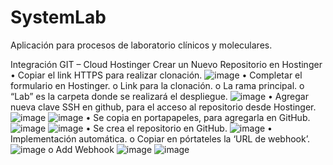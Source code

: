 # SystemLab
Aplicación para procesos de laboratorio clínicos y moleculares.

Integración GIT – Cloud Hostinger
Crear un Nuevo Repositorio en Hostinger
•	Copiar el link HTTPS para realizar clonación.
 ![image](https://github.com/apluas/SystemLab/assets/76183509/affc3a9f-6c26-4a42-b967-83fb2bb2ea5d)
•	Completar el formulario en Hostinger.
o	Link para la clonación.
o	La rama principal.
o	“Lab” es la carpeta donde se realizará el despliegue.
 ![image](https://github.com/apluas/SystemLab/assets/76183509/934e0f29-dd11-433a-807f-d8f729749991)
•	Agregar nueva clave SSH en github, para el acceso al repositorio desde Hostinger.
 ![image](https://github.com/apluas/SystemLab/assets/76183509/63a7c97b-ec44-4f76-9b05-49831ef462c7)
 ![image](https://github.com/apluas/SystemLab/assets/76183509/420cccf6-2ad3-4f5d-ae55-261b17347648)
•	Se copia en portapapeles, para agregarla en GitHub.
 ![image](https://github.com/apluas/SystemLab/assets/76183509/8ff8b70d-22ef-44ff-9528-55e542c1495c)
 ![image](https://github.com/apluas/SystemLab/assets/76183509/1288ea7a-dab9-4d44-9eea-8782a8977135)
•	Se crea el repositorio en GitHub.
 ![image](https://github.com/apluas/SystemLab/assets/76183509/bc09782a-ea50-47db-aede-de519b36e8e8)
•	Implementación automática.
o	Copiar en pórtateles la ‘URL de webhook’.
 ![image](https://github.com/apluas/SystemLab/assets/76183509/b9867bbe-030c-4e37-9234-6f0abf94ebf7)
o	Add Webhook
 ![image](https://github.com/apluas/SystemLab/assets/76183509/6cf2d767-82c2-4a67-987b-d129ef00ac22)
 ![image](https://github.com/apluas/SystemLab/assets/76183509/eb24ce8e-e32c-4a6c-a480-2659ada9500b)


